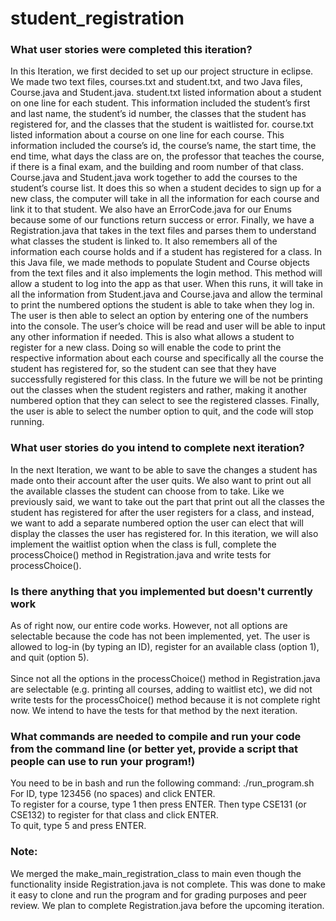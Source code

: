# student_registration

### What user stories were completed this iteration?
In this Iteration, we first decided to set up our project structure in eclipse. We made two text files, courses.txt and student.txt, and two Java files, Course.java and Student.java. student.txt listed information about a student on one line for each student. This information included the student’s first and last name, the student’s id number, the classes that the student has registered for, and the classes that the student is waitlisted for. course.txt listed information about a course on one line for each course. This information included the course’s id, the course’s name, the start time, the end time, what days the class are on, the professor that teaches the course, if there is a final exam, and the building and room number of that class. Course.java and Student.java work together to add the courses to the student’s course list. It does this so when a student decides to sign up for a new class, the computer will take in all the information for each course and link it to that student. We also have an ErrorCode.java for our Enums because some of our functions return success or error. Finally, we have a Registration.java that takes in the text files and parses them to understand what classes the student is linked to. It also remembers all of the information each course holds and if a student has registered for a class. In this Java file, we made methods to populate Student and Course objects from the text files and it also implements the login method. This method will allow a student to log into the app as that user. When this runs, it will take in all the information from Student.java and Course.java and allow the terminal to print the numbered options the student is able to take when they log in. The user is then able to select an option by entering one of the numbers into the console. The user’s choice will be read and user will be able to input any other information if needed. This is also what allows a student to register for a new class. Doing so will enable the code to print the respective information about each course and specifically all the course the student has registered for, so the student can see that they have successfully registered for this class. In the future we will be not be printing out the classes when the student registers and rather, making it another numbered option that they can select to see the registered classes. Finally, the user is able to select the number option to quit, and the code will stop running.

### What user stories do you intend to complete next iteration?
In the next Iteration, we want to be able to save the changes a student has made onto their account after the user quits. We also want to print out all the available classes the student can choose from to take. Like we previously said, we want to take out the part that print out all the classes the student has registered for after the user registers for a class, and instead, we want to add a separate numbered option the user can elect that will display the classes the user has registered for. In this iteration, we will also implement the waitlist option when the class is full, complete the processChoice() method in Registration.java and write tests for processChoice().

###	Is there anything that you implemented but doesn't currently work
As of right now, our entire code works. However, not all options are selectable because the code has not been implemented, yet. The user is allowed to log-in (by typing an ID), register for an available class (option 1), and quit (option 5). <br/>
<br/>
Since not all the options in the processChoice() method in Registration.java are selectable (e.g. printing all courses, adding to waitlist etc), we did not write tests for the processChoice() method because it is not complete right now. We intend to have the tests for that method by the next iteration.

### What commands are needed to compile and run your code from the command line (or better yet, provide a script that people can use to run your program!)
  You need to be in bash and run the following command: ./run_program.sh <br/>
  For ID, type 123456 (no spaces) and click ENTER. <br/>
  To register for a course, type 1 then press ENTER. Then type CSE131 (or CSE132) to register for that class and click ENTER. <br/>
  To quit, type 5 and press ENTER. <br/>
  
  
### Note:
We merged the make_main_registration_class to main even though the functionality inside Registration.java is not complete. This was done to make it easy to clone and run the program and for grading purposes and peer review. We plan to complete Registration.java before the upcoming iteration.

  
